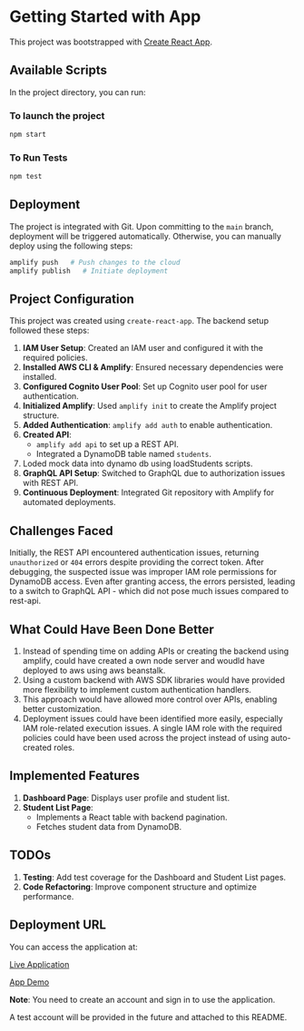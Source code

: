 # Getting Started with App

This project was bootstrapped with [Create React App](https://github.com/facebook/create-react-app).

## Available Scripts

In the project directory, you can run:

### To launch the project
```sh
npm start
```

### To Run Tests
```sh
npm test
```

## Deployment

The project is integrated with Git. Upon committing to the `main` branch, deployment will be triggered automatically. Otherwise, you can manually deploy using the following steps:

```sh
amplify push   # Push changes to the cloud
amplify publish   # Initiate deployment
```

## Project Configuration

This project was created using `create-react-app`. The backend setup followed these steps:

1. **IAM User Setup**: Created an IAM user and configured it with the required policies.
2. **Installed AWS CLI & Amplify**: Ensured necessary dependencies were installed.
3. **Configured Cognito User Pool**: Set up Cognito user pool for user authentication.
4. **Initialized Amplify**: Used `amplify init` to create the Amplify project structure.
5. **Added Authentication**: `amplify add auth` to enable authentication.
6. **Created API**:
   - `amplify add api` to set up a REST API.
   - Integrated a DynamoDB table named `students`.
7. Loded mock data into dynamo db using loadStudents scripts. 
8. **GraphQL API Setup**: Switched to GraphQL due to authorization issues with REST API.
9. **Continuous Deployment**: Integrated Git repository with Amplify for automated deployments.

## Challenges Faced

Initially, the REST API encountered authentication issues, returning `unauthorized` or `404` errors despite providing the correct token. After debugging, the suspected issue was improper IAM role permissions for DynamoDB access. Even after granting access, the errors persisted, leading to a switch to GraphQL API - which did not pose much issues compared to rest-api.

## What Could Have Been Done Better

1. Instead of spending time on adding APIs or creating the backend using amplify, could have created a own node server and woudld have deployed to aws using aws beanstalk.
2. Using a custom backend with AWS SDK libraries would have provided more flexibility to implement custom authentication handlers.
3. This approach would have allowed more control over APIs, enabling better customization.
4. Deployment issues could have been identified more easily, especially IAM role-related execution issues. A single IAM role with the required policies could have been used across the project instead of using auto-created roles.

## Implemented Features

1. **Dashboard Page**: Displays user profile and student list.
2. **Student List Page**:
   - Implements a React table with backend pagination.
   - Fetches student data from DynamoDB.

## TODOs

1. **Testing**: Add test coverage for the Dashboard and Student List pages.
2. **Code Refactoring**: Improve component structure and optimize performance.

## Deployment URL

You can access the application at:

[Live Application](https://main.d3nnutv8kn83vk.amplifyapp.com/)

[App Demo](https://drive.google.com/file/d/1jhuSb0samCGih3UmMecerElQgEVcz22R/view)

**Note**: You need to create an account and sign in to use the application.

A test account will be provided in the future and attached to this README.


